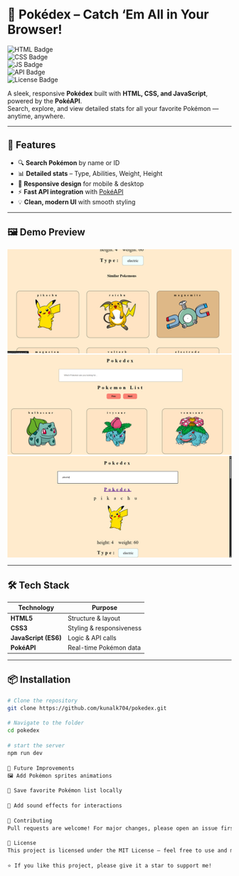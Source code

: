 # 🎯 Pokédex – Catch ‘Em All in Your Browser!

![HTML Badge](https://img.shields.io/badge/HTML5-E34F26?style=for-the-badge&logo=html5&logoColor=white)  
![CSS Badge](https://img.shields.io/badge/CSS3-1572B6?style=for-the-badge&logo=css3&logoColor=white)  
![JS Badge](https://img.shields.io/badge/JavaScript-323330?style=for-the-badge&logo=javascript&logoColor=F7DF1E)  
![API Badge](https://img.shields.io/badge/API-PokeAPI-ffcb05?style=for-the-badge&logo=pokemon&logoColor=black)  
![License Badge](https://img.shields.io/badge/License-MIT-green?style=for-the-badge)

A sleek, responsive **Pokédex** built with **HTML, CSS, and JavaScript**, powered by the **PokéAPI**.  
Search, explore, and view detailed stats for all your favorite Pokémon — anytime, anywhere.

---

## 🚀 Features

- 🔍 **Search Pokémon** by name or ID
- 📊 **Detailed stats** – Type, Abilities, Weight, Height
- 🎨 **Responsive design** for mobile & desktop
- ⚡ **Fast API integration** with [PokéAPI](https://pokeapi.co/)
- 💡 **Clean, modern UI** with smooth styling

---

## 🖼️ Demo Preview

![alt text](<Screenshot 2025-08-12 032706.png>) ![alt text](<Screenshot 2025-08-12 032615.png>) ![alt text](<Screenshot 2025-08-12 032649.png>)

---

## 🛠️ Tech Stack

| Technology           | Purpose                  |
| -------------------- | ------------------------ |
| **HTML5**            | Structure & layout       |
| **CSS3**             | Styling & responsiveness |
| **JavaScript (ES6)** | Logic & API calls        |
| **PokéAPI**          | Real-time Pokémon data   |

---

## 📦 Installation

```bash
# Clone the repository
git clone https://github.com/kunalk704/pokedex.git

# Navigate to the folder
cd pokedex

# start the server
npm run dev

🌟 Future Improvements
🖼️ Add Pokémon sprites animations

📂 Save favorite Pokémon list locally

🎵 Add sound effects for interactions

🤝 Contributing
Pull requests are welcome! For major changes, please open an issue first to discuss what you’d like to change.

📜 License
This project is licensed under the MIT License — feel free to use and modify.

⭐ If you like this project, please give it a star to support me!
```
